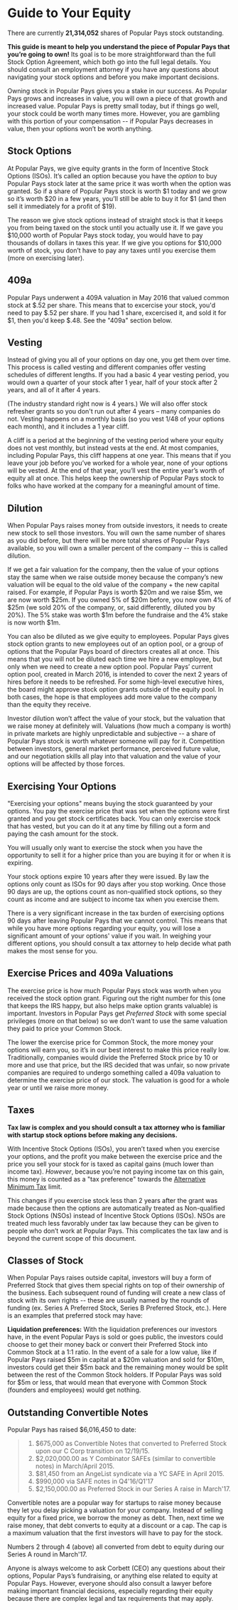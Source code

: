 # Guide to Your Equity

There are currently **21,314,052** shares of Popular Pays stock outstanding.

**This guide is meant to help you understand the piece of Popular Pays that you’re going to own!** Its goal is to be more straightforward than the full Stock Option Agreement, which both go into the full legal details. You should consult an employment attorney if you have any questions about navigating your stock options and before you make important decisions.

Owning stock in Popular Pays gives you a stake in our success. As Popular Pays grows and increases in value, you will own a piece of that growth and increased value. Popular Pays is pretty small today, but if things go well, your stock could be worth many times more. However, you are gambling with this portion of your compensation -- if Popular Pays decreases in value, then your options won’t be worth anything.

## Stock Options

At Popular Pays, we give equity grants in the form of Incentive Stock Options (ISOs). It’s called an option because you have the *option* to buy Popular Pays stock later at the same price it was worth when the option was granted. So if a share of Popular Pays stock is worth $1 today and we grow so it’s worth $20 in a few years, you’ll still be able to buy it for $1 (and then sell it immediately for a profit of $19). 

The reason we give stock options instead of straight stock is that it keeps you from being taxed on the stock until you actually use it. If we gave you $10,000 worth of Popular Pays stock today, you would have to pay thousands of dollars in taxes this year. If we give you options for $10,000 worth of stock, you don’t have to pay any taxes until you exercise them (more on exercising later).

## 409a
Popular Pays underwent a 409A valuation in May 2016 that valued common stock at $.52 per share. This means that to excercise your stock, you'd need to pay $.52 per share. If you had 1 share, excercised it, and sold it for $1, then you'd keep $.48. See the "409a" section below. 


## Vesting

Instead of giving you all of your options on day one, you get them over time. This process is called vesting and different companies offer vesting schedules of different lengths. If you had a basic 4 year vesting period, you would own a quarter of your stock after 1 year, half of your stock after 2 years, and all of it after 4 years.

(The industry standard right now is 4 years.) We will also offer stock refresher grants so you don't run out after 4 years – many companies do not. Vesting happens on a monthly basis (so you vest 1/48 of your options each month), and it includes a 1 year cliff. 

A cliff is a period at the beginning of the vesting period where your equity does not vest monthly, but instead vests at the end. At most companies, including Popular Pays, this cliff happens at one year. This means that if you leave your job before you’ve worked for a whole year, none of your options will be vested. At the end of that year, you’ll vest the entire year’s worth of equity all at once. This helps keep the ownership of Popular Pays stock to folks who have worked at the company for a meaningful amount of time.

## Dilution

When Popular Pays raises money from outside investors, it needs to create new stock to sell those investors. You will own the same number of shares as you did before, but there will be more total shares of Popular Pays available, so you will own a smaller percent of the company -- this is called dilution.

If we get a fair valuation for the company, then the value of your options stay the same when we raise outside money because the company’s new valuation will be equal to the old value of the company + the new capital raised. For example, if Popular Pays is worth $20m and we raise $5m, we are now worth $25m. If you owned 5% of $20m before, you now own 4% of $25m (we sold 20% of the company, or, said differently, diluted you by 20%). The 5% stake was worth $1m before the fundraise and the 4% stake is now worth $1m.

You can also be diluted as we give equity to employees. Popular Pays gives stock option grants to new employees out of an option pool, or a group of options that the Popular Pays board of directors creates all at once. This means that you will not be diluted each time we hire a new employee, but only when we need to create a new option pool. Popular Pays’ current option pool, created in March 2016, is intended to cover the next 2 years of hires before it needs to be refreshed. For some high-level executive hires, the board might approve stock option grants outside of the equity pool. In both cases, the hope is that employees add more value to the company than the equity they receive.

Investor dilution won’t affect the value of your stock, but the valuation that we raise money at definitely will. Valuations (how much a company is worth) in private markets are highly unpredictable and subjective -- a share of Popular Pays stock is worth whatever someone will pay for it. Competition between investors, general market performance, perceived future value, and our negotiation skills all play into that valuation and the value of your options will be affected by those forces.

## Exercising Your Options

"Exercising your options" means buying the stock guaranteed by your options. You pay the exercise price that was set when the options were first granted and you get stock certificates back. You can only exercise stock that has vested, but you can do it at any time by filling out a form and paying the cash amount for the stock.

You will usually only want to exercise the stock when you have the opportunity to sell it for a higher price than you are buying it for or when it is expiring.

Your stock options expire 10 years after they were issued. By law the options only count as ISOs for 90 days after you stop working. Once those 90 days are up, the options count as non-qualified stock options, so they count as income and are subject to income tax when you exercise them.

There is a very significant increase in the tax burden of exercising options 90 days after leaving Popular Pays that we cannot control. This means that while you have more options regarding your equity, you will lose a significant amount of your options' value if you wait. In weighing your different options, you should consult a tax attorney to help decide what path makes the most sense for you.

## Exercise Prices and 409a Valuations

The exercise price is how much Popular Pays stock was worth when you received the stock option grant. Figuring out the right number for this (one that keeps the IRS happy, but also helps make option grants valuable) is important. Investors in Popular Pays get *Preferred Stock* with some special privileges (more on that below) so we don’t want to use the same valuation they paid to price your Common Stock.

The lower the exercise price for Common Stock, the more money your options will earn you, so it’s in our best interest to make this price really low. Traditionally, companies would divide the Preferred Stock price by 10 or more and use that price, but the IRS decided that was unfair, so now private companies are required to undergo something called a 409a valuation to determine the exercise price of our stock. The valuation is good for a whole year or until we raise more money. 

## Taxes

**Tax law is complex and you should consult a tax attorney who is familiar with startup stock options before making any decisions.**

With Incentive Stock Options (ISOs), you aren’t taxed when you exercise your options, and the profit you make between the exercise price and the price you sell your stock for is taxed as capital gains (much lower than income tax). *However*, because you’re not paying income tax on this gain, this money is counted as a "tax preference" towards the [Alternative Minimum Tax](http://www.irs.gov/Businesses/Small-Businesses-&-Self-Employed/Alternative-Minimum-Tax-%28AMT%29-Assistant-for-Individuals) limit.

This changes if you exercise stock less than 2 years after the grant was made because then the options are automatically treated as Non-qualified Stock Options (NSOs) instead of Incentive Stock Options (ISOs). NSOs are treated much less favorably under tax law because they can be given to people who don’t work at Popular Pays. This complicates the tax law and is beyond the current scope of this document.

## Classes of Stock

When Popular Pays raises outside capital, investors will buy a form of Preferred Stock that gives them special rights on top of their ownership of the business. Each subsequent round of funding will create a new class of stock with its own rights -- these are usually named by the rounds of funding (ex. Series A Preferred Stock, Series B Preferred Stock, etc.). Here is an examples that preferred stock may have:

**Liquidation preferences:** With the liquidation preferences our investors have, in the event Popular Pays is sold or goes public, the investors could choose to get their money back or convert their Preferred Stock into Common Stock at a 1:1 ratio. In the event of a sale for a low value, like if Popular Pays raised $5m in capital at a $20m valuation and sold for $10m, investors could get their $5m back and the remaining money would be split between the rest of the Common Stock holders. If Popular Pays was sold for $5m or less, that would mean that everyone with Common Stock (founders and employees) would get nothing.

## Outstanding Convertible Notes

Popular Pays has raised $6,016,450 to date:
>1. $675,000 as Convertible Notes that converted to Preferred Stock upon our C Corp transition on 12/19/15.
>2. $2,020,000.00 as Y Combinator SAFEs (similar to convertible notes) in March/April 2015. 
>3. $81,450 from an AngeList syndicate via a YC SAFE in April 2015. 
>4. $990,000 via SAFE notes in Q4'16/Q1'17
>5. $2,150,000.00 as Preferred Stock in our Series A raise in March'17. 

Convertible notes are a popular way for startups to raise money because they let you delay picking a valuation for your company. Instead of selling equity for a fixed price, we borrow the money as debt. Then, next time we raise money, that debt converts to equity at a discount or a cap. The cap is a maximum valuation that the first investors will have to pay for the stock.  

Numbers 2 through 4 (above) all converted from debt to equity during our Series A round in March'17. 

Anyone is always welcome to ask Corbett (CEO) any questions about their options, Popular Pays’s fundraising, or anything else related to equity at Popular Pays. However, everyone should also consult a lawyer before making important financial decisions, especially regarding their equity because there are complex legal and tax requirements that may apply.
